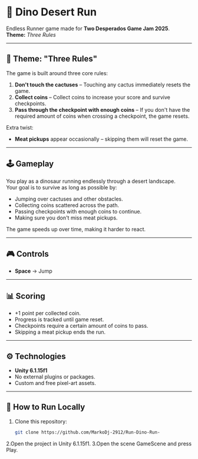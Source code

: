 # 🦖 Dino Desert Run

Endless Runner game made for **Two Desperados Game Jam 2025**.  
**Theme:** *Three Rules*

---

## 🎯 Theme: "Three Rules"
The game is built around three core rules:

1. **Don't touch the cactuses** – Touching any cactus immediately resets the game.
2. **Collect coins** – Collect coins to increase your score and survive checkpoints.
3. **Pass through the checkpoint with enough coins** – If you don't have the required amount of coins when crossing a checkpoint, the game resets.

Extra twist:
- **Meat pickups** appear occasionally – skipping them will reset the game.

---

## 🕹 Gameplay
You play as a dinosaur running endlessly through a desert landscape.  
Your goal is to survive as long as possible by:
- Jumping over cactuses and other obstacles.
- Collecting coins scattered across the path.
- Passing checkpoints with enough coins to continue.
- Making sure you don't miss meat pickups.

The game speeds up over time, making it harder to react.

---

## 🎮 Controls
- **Space** → Jump

---

## 📊 Scoring
- +1 point per collected coin.
- Progress is tracked until game reset.
- Checkpoints require a certain amount of coins to pass.
- Skipping a meat pickup ends the run.

---

## ⚙ Technologies
- **Unity 6.1.15f1**
- No external plugins or packages.
- Custom and free pixel-art assets.

---

## 🚀 How to Run Locally
1. Clone this repository:
   ```bash
   git clone https://github.com/MarkoDj-2912/Run-Dino-Run-

2.Open the project in Unity 6.1.15f1.
3.Open the scene GameScene and press Play.

